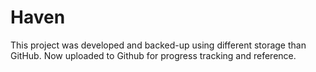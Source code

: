 # Haven
This project was developed and backed-up using different storage than GitHub. Now uploaded to Github for progress tracking and reference.

